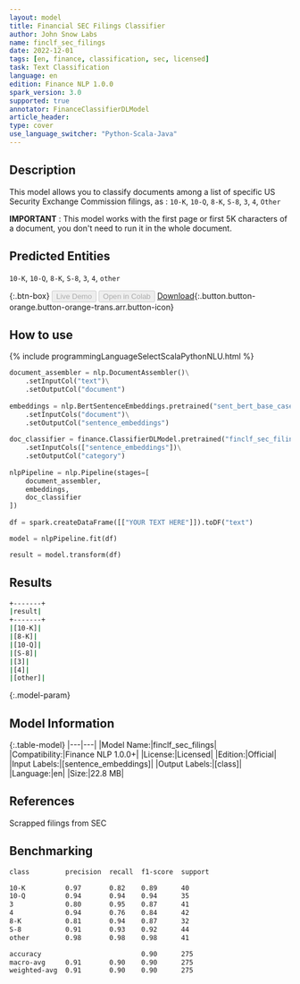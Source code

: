 ```yaml
---
layout: model
title: Financial SEC Filings Classifier
author: John Snow Labs
name: finclf_sec_filings
date: 2022-12-01
tags: [en, finance, classification, sec, licensed]
task: Text Classification
language: en
edition: Finance NLP 1.0.0
spark_version: 3.0
supported: true
annotator: FinanceClassifierDLModel
article_header:
type: cover
use_language_switcher: "Python-Scala-Java"
---
```


## Description

This model allows you to classify documents among a list of specific US Security Exchange Commission filings, as : `10-K`, `10-Q`, `8-K`, `S-8`, `3`, `4`, `Other`

**IMPORTANT** : This model works with the first page or first 5K characters of a document, you don't need to run it in the whole document.

## Predicted Entities

`10-K`, `10-Q`, `8-K`, `S-8`, `3`, `4`, `other`

{:.btn-box}
<button class="button button-orange" disabled>Live Demo</button>
<button class="button button-orange" disabled>Open in Colab</button>
[Download](https://s3.amazonaws.com/auxdata.johnsnowlabs.com/finance/models/finclf_sec_filings_en_1.0.0_3.0_1669921534523.zip){:.button.button-orange.button-orange-trans.arr.button-icon}

## How to use



<div class="tabs-box" markdown="1">
{% include programmingLanguageSelectScalaPythonNLU.html %}

```python
document_assembler = nlp.DocumentAssembler()\
    .setInputCol("text")\
    .setOutputCol("document")
  
embeddings = nlp.BertSentenceEmbeddings.pretrained("sent_bert_base_cased", "en")\
    .setInputCols("document")\
    .setOutputCol("sentence_embeddings")
    
doc_classifier = finance.ClassifierDLModel.pretrained("finclf_sec_filings", "en", "finance/models")\
    .setInputCols(["sentence_embeddings"])\
    .setOutputCol("category")
    
nlpPipeline = nlp.Pipeline(stages=[
    document_assembler, 
    embeddings,
    doc_classifier
])
 
df = spark.createDataFrame([["YOUR TEXT HERE"]]).toDF("text")

model = nlpPipeline.fit(df)

result = model.transform(df)
```

</div>

## Results

```bash
+-------+
|result|
+-------+
|[10-K]|
|[8-K]|
|[10-Q]|
|[S-8]|
|[3]|
|[4]|
|[other]|
```

{:.model-param}
## Model Information

{:.table-model}
|---|---|
|Model Name:|finclf_sec_filings|
|Compatibility:|Finance NLP 1.0.0+|
|License:|Licensed|
|Edition:|Official|
|Input Labels:|[sentence_embeddings]|
|Output Labels:|[class]|
|Language:|en|
|Size:|22.8 MB|

## References

Scrapped filings from SEC

## Benchmarking

```bash
class         precision  recall  f1-score  support

10-K          0.97       0.82    0.89      40
10-Q          0.94       0.94    0.94      35
3             0.80       0.95    0.87      41
4             0.94       0.76    0.84      42
8-K           0.81       0.94    0.87      32
S-8           0.91       0.93    0.92      44
other         0.98       0.98    0.98      41

accuracy                         0.90      275
macro-avg     0.91       0.90    0.90      275
weighted-avg  0.91       0.90    0.90      275
```
